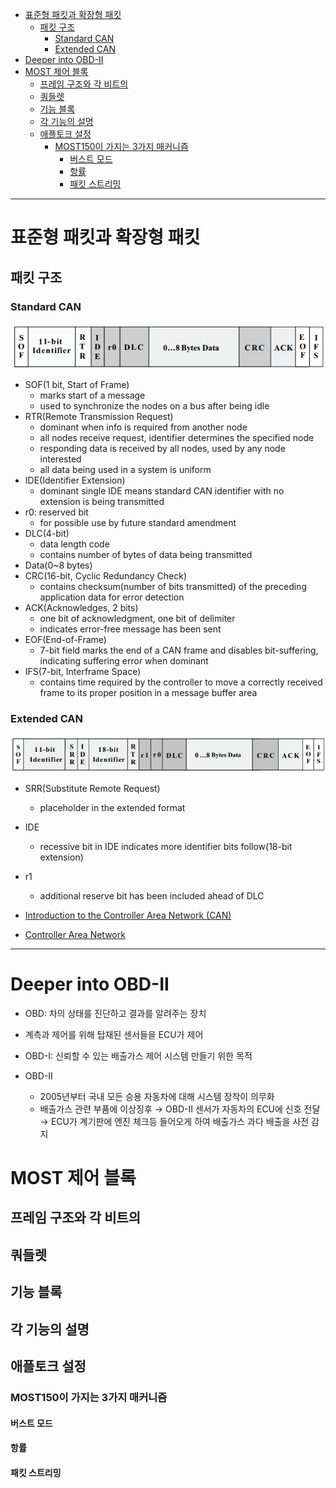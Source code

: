 - [표준형 패킷과 확장형 패킷](#표준형-패킷과-확장형-패킷)
  - [패킷 구조](#패킷-구조)
    - [Standard CAN](#standard-can)
    - [Extended CAN](#extended-can)
- [Deeper into OBD-II](#deeper-into-obd-ii)
- [MOST 제어 블록](#most-제어-블록)
  - [프레임 구조와 각 비트의](#프레임-구조와-각-비트의)
  - [쿼들렛](#쿼들렛)
  - [기능 블록](#기능-블록)
  - [각 기능의 설명](#각-기능의-설명)
  - [애플토크 설정](#애플토크-설정)
    - [MOST150이 가지는 3가지 매커니즘](#most150이-가지는-3가지-매커니즘)
      - [버스트 모드](#버스트-모드)
      - [항률](#항률)
      - [패킷 스트리밍](#패킷-스트리밍)

---

# 표준형 패킷과 확장형 패킷

## 패킷 구조

### Standard CAN

<img src="../-/standard.png">

+ SOF(1 bit, Start of Frame)
  + marks start of a message
  + used to synchronize the nodes on a bus after being idle
+ RTR(Remote Transmission Request)
  + dominant when info is required from another node
  + all nodes receive request, identifier determines the specified node
  + responding data is received by all nodes, used by any node interested
  + all data being used in a system is uniform
+ IDE(Identifier Extension)
  + dominant single IDE means standard CAN identifier with no extension is being transmitted
+ r0: reserved bit
  + for possible use by future standard amendment
+ DLC(4-bit)
  + data length code
  + contains number of bytes of data being transmitted
+ Data(0~8 bytes)
+ CRC(16-bit, Cyclic Redundancy Check)
  + contains checksum(number of bits transmitted) of the preceding application data for error detection
+ ACK(Acknowledges, 2 bits)
  + one bit of acknowledgment, one bit of delimiter
  + indicates error-free message has been sent
+ EOF(End-of-Frame)
  + 7-bit field marks the end of a CAN frame and disables bit-suffering, indicating suffering error when dominant
+ IFS(7-bit, Interframe Space)
  + contains time required by the controller to move a correctly received frame to its proper position in a message buffer area

### Extended CAN

<img src="../-/extended.png">

+ SRR(Substitute Remote Request)
  + placeholder in the extended format
+ IDE
  + recessive bit in IDE indicates more identifier bits follow(18-bit extension)
+ r1
  + additional reserve bit has been included ahead of DLC

+ [Introduction to the Controller Area Network (CAN)](https://www.ti.com/lit/an/sloa101b/sloa101b.pdf)
+ [Controller Area Network](https://www.eecs.umich.edu/courses/eecs461/doc/CAN_notes.pdf)

---

# Deeper into OBD-II

+ OBD: 차의 상태를 진단하고 결과를 알려주는 장치
+ 계측과 제어를 위해 탑재된 센서들을 ECU가 제어

+ OBD-I: 신뢰할 수 있는 배출가스 제어 시스템 만들기 위한 목적
+ OBD-II
  + 2005년부터 국내 모든 승용 자동차에 대해 시스템 장착이 의무화
  + 배출가스 관련 부품에 이상징후 &rarr; OBD-II 센서가 자동차의 ECU에 신호 전달 &rarr; ECU가 계기판에 엔진 체크등 들어오게 하여 배출가스 과다 배출을 사전 감지

# MOST 제어 블록

## 프레임 구조와 각 비트의 

## 쿼들렛

## 기능 블록

## 각 기능의 설명

## 애플토크 설정

### MOST150이 가지는 3가지 매커니즘

#### 버스트 모드

#### 항률

#### 패킷 스트리밍
